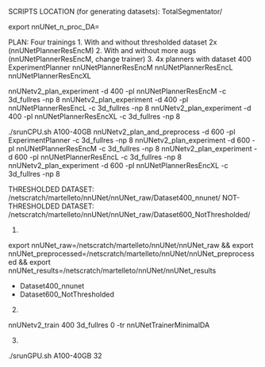 SCRIPTS LOCATION (for generating datasets):
    TotalSegmentator/

export nnUNet_n_proc_DA=

PLAN: Four trainings
    1. With and without thresholded dataset 2x (nnUNetPlannerResEncM)
    2. With and without more augs (nnUNetPlannerResEncM, change trainer)
    3. 4x planners with dataset 400
        ExperimentPlanner
        nnUNetPlannerResEncM
        nnUNetPlannerResEncL
        nnUNetPlannerResEncXL

<!-- ./srunCPU.sh A100-40GB nnUNetv2_plan_and_preprocess -d 400 -pl ExperimentPlanner -c 3d_fullres -np 8 -->
nnUNetv2_plan_experiment -d 400 -pl nnUNetPlannerResEncM -c 3d_fullres -np 8
nnUNetv2_plan_experiment -d 400 -pl nnUNetPlannerResEncL -c 3d_fullres -np 8
nnUNetv2_plan_experiment -d 400 -pl nnUNetPlannerResEncXL -c 3d_fullres -np 8

./srunCPU.sh A100-40GB nnUNetv2_plan_and_preprocess -d 600 -pl ExperimentPlanner -c 3d_fullres -np 8
nnUNetv2_plan_experiment -d 600 -pl nnUNetPlannerResEncM -c 3d_fullres -np 8
nnUNetv2_plan_experiment -d 600 -pl nnUNetPlannerResEncL -c 3d_fullres -np 8
nnUNetv2_plan_experiment -d 600 -pl nnUNetPlannerResEncXL -c 3d_fullres -np 8

THRESHOLDED DATASET: /netscratch/martelleto/nnUNet/nnUNet_raw/Dataset400_nnunet/
NOT-THRESHOLDED DATASET: /netscratch/martelleto/nnUNet/nnUNet_raw/Dataset600_NotThresholded/

1.
export nnUNet_raw=/netscratch/martelleto/nnUNet/nnUNet_raw && export nnUNet_preprocessed=/netscratch/martelleto/nnUNet/nnUNet_preprocessed && export nnUNet_results=/netscratch/martelleto/nnUNet/nnUNet_results

- Dataset400_nnunet
- Dataset600_NotThresholded

2.

nnUNetv2_train 400 3d_fullres 0 -tr nnUNetTrainerMinimalDA

3.

./srunGPU.sh A100-40GB 32 